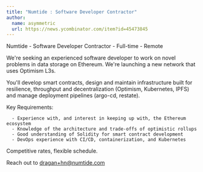 ```yaml
---
title: "Numtide : Software Developer Contractor"
author:
  name: asymmetric
  url: https://news.ycombinator.com/item?id=45473845
---
```

Numtide - Software Developer Contractor - Full-time - Remote

We&#x27;re seeking an experienced software developer to work on novel problems in data storage on Ethereum. We&#x27;re launching a new network that uses Optimism L3s.

You&#x27;ll develop smart contracts, design and maintain infrastructure built for resilience, throughput and decentralization (Optimism, Kubernetes, IPFS) and manage deployment pipelines (argo-cd, restate).

Key Requirements:

<pre><code>  - Experience with, and interest in keeping up with, the Ethereum ecosystem
  - Knowledge of the architecture and trade-offs of optimistic rollups
  - Good understanding of Solidity for smart contract development
  - DevOps experience with CI&#x2F;CD, containerization, and Kubernetes
</code></pre>
Competitive rates, flexible schedule.

Reach out to dragan+hn@numtide.com
<JobApplication />
